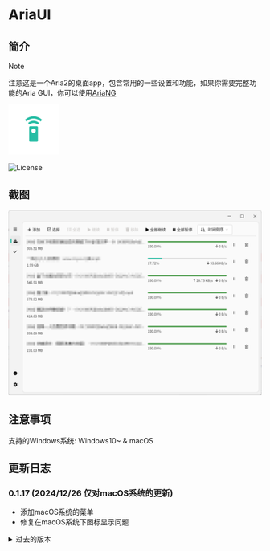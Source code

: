 # AriaUI

## 简介

> [!NOTE]
> 注意这是一个Aria2的桌面app，包含常用的一些设置和功能，如果你需要完整功能的Aria GUI，你可以使用[AriaNG](https://github.com/mayswind/AriaNg)

<img src="assets/icon.png" width="100px">

![License](https://img.shields.io/badge/License-MIT-dark_green)

## 截图

![截图](demo/demo.png)

## 注意事项

支持的Windows系统: Windows10~ & macOS

## 更新日志

### 0.1.17 (2024/12/26 仅对macOS系统的更新)
- 添加macOS系统的菜单
- 修复在macOS系统下图标显示问题

<details>
<summary>过去的版本</summary>

### 0.1.16 (2024/12/17)
- 添加复制任务链接的功能

### 0.1.15 (2024/12/6)
- 添加查看任务的文件列表功能
- 添加任务的tooltip功能

### 0.1.14 (2024/11/30)
- 添加修改默认显示顺序的功能
- 修复一些字体显示问题
- 改进了表单输入
- 修改了默认显示顺序

### 0.1.13 (2024/11/20)
- 删除一些不需要的按钮

### 0.1.12 (2024/11/18)
- 添加右键菜单
- 添加许可证页面
- 修复一个文本错误

### 0.1.11 (2024/11/11)
- 添加查看任务详情

### 0.1.10 (2024/11/8)
- 改进数字输入框

### 0.1.9 (2024/10/16)
- 修复预估时间显示错误的问题

### 0.1.8 (2024/10/15)
- 添加预计完成任务时间显示
- 重构了一些变量

### 0.1.7 (2024/10/6)
- 添加新建任务自定义配置的功能

### 0.1.6 (2024/10/4)
- 添加显示上传速度
- 修复一个保存设置的问题

### 0.1.5 (2024/9/15)
- 修复工具栏的一个问题

### 0.1.4 (2024/9/14)
- 添加ratio设置
- 添加排序功能
- 修复操作栏越界的问题

### 0.1.3 (2024/9/12)
- 将新任务放置于前面

### 0.1.2 (2024/8/13)
- 添加全选的按钮
- 改进修改设置判定逻辑

### 0.1.1 (2024/8/8)
- 添加设置修改提示
- 添加Aria2的一些常用设置
- 添加关于对话框

### 0.1.0 (2024/8/2)
- 第一个版本
  
</details>
